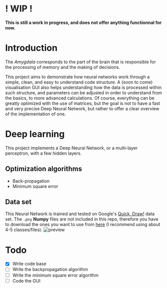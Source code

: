 # ! WIP !
**This is still a work in progress, and does not offer anything functionnal for now.**

# Introduction
The *Amygdala* corresponds to the part of the brain that is responsible for the processing of memory and the making of decisions.

This project aims to demonstrate how neural networks work through a simple, clean, and easy to understand code structure. A (soon to come) visualisation GUI also helps understanding how the data is processed within such structure, and parameters can be adjusted in order to understand from the basics, to more advanced calculations. Of course, everything can be greatly optimized with the use of matrices, but the goal is not to have a fast and very precise Deep Neural Network, but rather to offer a clear overview of the implementation of one.


# Deep learning
This project implements a Deep Neural Network, or a multi-layer perceptron, with a few hidden layers.
## Optimization algorithms
 * Back-propagation
 * Minimum square error

## Data set
This Neural Network is trained and tested on Google's [Quick, Draw!](https://github.com/googlecreativelab/quickdraw-dataset) data set. The `.pny` **Numpy** files are not included in this repo, therefore you have to download the ones you want to use from [here](https://console.cloud.google.com/storage/browser/quickdraw_dataset/full/numpy_bitmap) (I recommend using about 4-5 classes/files).
![preview](https://github.com/googlecreativelab/quickdraw-dataset/blob/master/preview.jpg?raw=true)


# Todo

 - [x] Write code base
 - [ ] Write the backpropagation algorithm
 - [ ] Write the minimum square error algorithm
 - [ ] Code the GUI
